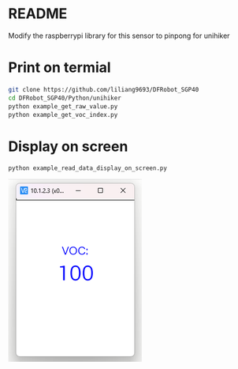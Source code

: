 # README

Modify the raspberrypi library for this sensor to pinpong for unihiker

# Print on termial

```bash
git clone https://github.com/liliang9693/DFRobot_SGP40
cd DFRobot_SGP40/Python/unihiker
python example_get_raw_value.py
python example_get_voc_index.py
```

# Display on screen

```bash
python example_read_data_display_on_screen.py
```



![Snipaste](Snipaste.png)
